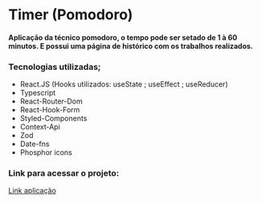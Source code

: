 # Timer (Pomodoro)

#### Aplicação da técnico pomodoro, o tempo pode ser setado de 1 à 60 minutos. E possui uma página de histórico com os trabalhos realizados.

### Tecnologias utilizadas;

- React.JS (Hooks utilizados: useState ; useEffect ; useReducer)
- Typescript
- React-Router-Dom
- React-Hook-Form
- Styled-Components
- Context-Api
- Zod
- Date-fns
- Phosphor icons

### Link para acessar o projeto:

<a href="https://timer-gilt.vercel.app/" target="_blank">Link aplicação</a>
